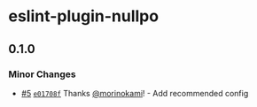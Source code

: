 # eslint-plugin-nullpo

## 0.1.0

### Minor Changes

- [#5](https://github.com/morinokami/eslint-plugin-nullpo/pull/5) [`e01708f`](https://github.com/morinokami/eslint-plugin-nullpo/commit/e01708f551d59a4662a584a0d1f423bb62232880) Thanks [@morinokami](https://github.com/morinokami)! - Add recommended config
